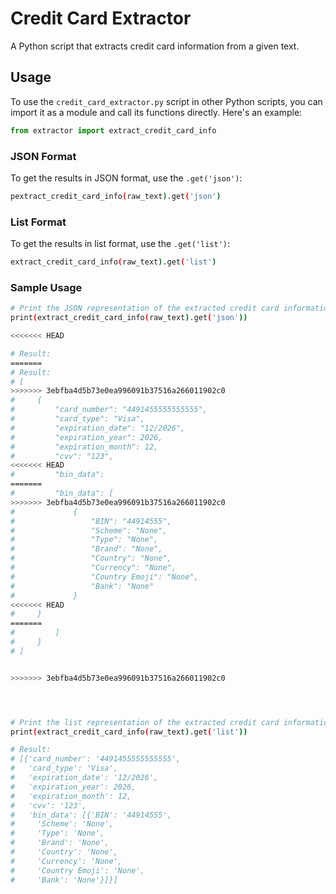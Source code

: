 # Credit Card Extractor

A Python script that extracts credit card information from a given text.

## Usage

To use the `credit_card_extractor.py` script in other Python scripts, you can import it as a module and call its functions directly. Here's an example:

```python
from extractor import extract_credit_card_info
```



### JSON Format

To get the results in JSON format, use the `.get('json')`:

```bash
pextract_credit_card_info(raw_text).get('json')
```

### List Format

To get the results in list format, use the `.get('list')`:

```bash
extract_credit_card_info(raw_text).get('list')
```

### Sample Usage

```bash
# Print the JSON representation of the extracted credit card information
print(extract_credit_card_info(raw_text).get('json'))

<<<<<<< HEAD

# Result:
=======
# Result:
# [
>>>>>>> 3ebfba4d5b73e0ea996091b37516a266011902c0
#     {
#         "card_number": "4491455555555555",
#         "card_type": "Visa",
#         "expiration_date": "12/2026",
#         "expiration_year": 2026,
#         "expiration_month": 12,
#         "cvv": "123",
<<<<<<< HEAD
#         "bin_data":
=======
#         "bin_data": [
>>>>>>> 3ebfba4d5b73e0ea996091b37516a266011902c0
#             {
#                 "BIN": "44914555",
#                 "Scheme": "None",
#                 "Type": "None",
#                 "Brand": "None",
#                 "Country": "None",
#                 "Currency": "None",
#                 "Country Emoji": "None",
#                 "Bank": "None"
#             }
<<<<<<< HEAD
#     }
=======
#         ]
#     }
# ]


>>>>>>> 3ebfba4d5b73e0ea996091b37516a266011902c0




# Print the list representation of the extracted credit card information
print(extract_credit_card_info(raw_text).get('list'))

# Result:
# [{'card_number': '4491455555555555',
#   'card_type': 'Visa',
#   'expiration_date': '12/2026',
#   'expiration_year': 2026,
#   'expiration_month': 12,
#   'cvv': '123',
#   'bin_data': [{'BIN': '44914555',
#     'Scheme': 'None',
#     'Type': 'None',
#     'Brand': 'None',
#     'Country': 'None',
#     'Currency': 'None',
#     'Country Emoji': 'None',
#     'Bank': 'None'}]}]

```
